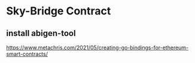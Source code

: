 # Sky-Bridge Contract



## install abigen-tool

  https://www.metachris.com/2021/05/creating-go-bindings-for-ethereum-smart-contracts/

